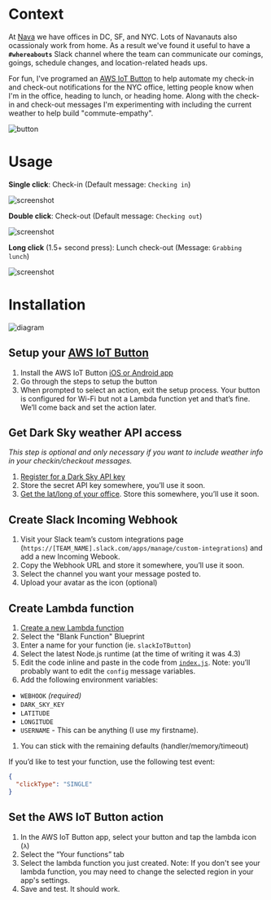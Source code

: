 # Context

At [Nava](http://navahq.com/) we have offices in DC, SF, and NYC. Lots of Navanauts also ocassionaly work from home. As a result we've found it useful to have a **`#whereabouts`** Slack channel where the team can communicate our comings, goings, schedule changes, and location-related heads ups. 

For fun, I've programed an [AWS IoT Button](https://aws.amazon.com/iotbutton/) to help automate my check-in and check-out notifications for the NYC office, letting people know when I'm in the office, heading to lunch, or heading home. Along with the check-in and check-out messages I'm experimenting with including the current weather to help build "commute-empathy".

![button](https://github.com/sawyerh/aws-iot-to-slack-checkin/raw/master/img/button-demo-1.gif)

# Usage

**Single click**: Check-in (Default message: `Checking in`)

![screenshot](https://github.com/sawyerh/aws-iot-to-slack-checkin/raw/master/img/check-in-2.png)

**Double click**: Check-out (Default message: `Checking out`)

![screenshot](https://github.com/sawyerh/aws-iot-to-slack-checkin/raw/master/img/check-out-1.png)

**Long click** (1.5+ second press): Lunch check-out (Message: `Grabbing lunch`)

![screenshot](https://github.com/sawyerh/aws-iot-to-slack-checkin/raw/master/img/lunch.png)

# Installation

![diagram](https://github.com/sawyerh/aws-iot-to-slack-checkin/raw/master/img/diagram.png)

## Setup your [AWS IoT Button](https://aws.amazon.com/iotbutton/)

1. Install the AWS IoT Button [iOS or Android app](https://aws.amazon.com/iotbutton/getting-started/)
3. Go through the steps to setup the button
4. When prompted to select an action, exit the setup process. Your button is configured for Wi-Fi but not a Lambda function yet and that’s fine. We’ll come back and set the action later.

## Get Dark Sky weather API access

_This step is optional and only necessary if you want to include weather info in your checkin/checkout messages._

1. [Register for a Dark Sky API key](https://darksky.net/dev/register)
2. Store the secret API key somewhere, you’ll use it soon.
3. [Get the lat/long of your office](https://support.google.com/maps/answer/18539?co=GENIE.Platform%3DDesktop&hl=en). Store this somewhere, you’ll use it soon.

## Create Slack Incoming Webhook

1. Visit your Slack team’s custom integrations page (`https://[TEAM_NAME].slack.com/apps/manage/custom-integrations`) and add a new Incoming Webook.
2. Copy the Webhook URL and store it somewhere, you’ll use it soon.
3. Select the channel you want your message posted to.
4. Upload your avatar as the icon (optional)

## Create Lambda function

1. [Create a new Lambda function](https://console.aws.amazon.com/lambda/home)
1. Select the "Blank Function" Blueprint
1. Enter a name for your function (ie. `slackIoTButton`)
1. Select the latest Node.js runtime (at the time of writing it was 4.3)
1. Edit the code inline and paste in the code from [`index.js`](https://github.com/sawyerh/aws-iot-to-slack-checkin/blob/master/index.js). Note: you’ll probably want to edit the `config` message variables.
1. Add the following environment variables:
  - `WEBHOOK` _(required)_
  - `DARK_SKY_KEY`
  - `LATITUDE`
  - `LONGITUDE`
  - `USERNAME` - This can be anything (I use my firstname).
1. You can stick with the remaining defaults (handler/memory/timeout)

If you’d like to test your function, use the following test event: 

```json
{
  "clickType": "SINGLE"
}
```

## Set the AWS IoT Button action

1. In the AWS IoT Button app, select your button and tap the lambda icon (`λ`)
1. Select the “Your functions” tab
1. Select the lambda function you just created. Note: If you don't see your lambda function, you may need to change the selected region in your app's settings.
1. Save and test. It should work.
